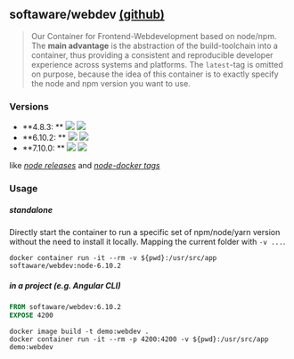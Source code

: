 ## softaware/webdev [(github)](https://github.com/softawaregmbh/docker-webdev)
> Our Container for Frontend-Webdevelopment based on node/npm.
The **main advantage** is the abstraction of the build-toolchain into a container, thus providing a consistent and reproducible developer experience across systems and platforms.
The `latest`-tag is omitted on purpose, because the idea of this container is to exactly specify the node and npm version you want to use.

### Versions


- **4.8.3: ** [![](https://images.microbadger.com/badges/version/softaware/webdev:node-4.8.3.svg)](https://microbadger.com/images/softaware/webdev:node-4.8.3 "Get your own version badge on microbadger.com") [![](https://images.microbadger.com/badges/image/softaware/webdev:node-4.8.3.svg)](https://microbadger.com/images/softaware/webdev:node-4.8.3 "Get your own image badge on microbadger.com")
- **6.10.2: ** [![](https://images.microbadger.com/badges/version/softaware/webdev:node-6.10.2.svg)](https://microbadger.com/images/softaware/webdev:node-6.10.2 "Get your own version badge on microbadger.com") [![](https://images.microbadger.com/badges/image/softaware/webdev:node-6.10.2.svg)](https://microbadger.com/images/softaware/webdev:node-6.10.2 "Get your own image badge on microbadger.com")
- **7.10.0: ** [![](https://images.microbadger.com/badges/version/softaware/webdev:node-7.10.0.svg)](https://microbadger.com/images/softaware/webdev:node-7.10.0 "Get your own version badge on microbadger.com") [![](https://images.microbadger.com/badges/image/softaware/webdev:node-7.10.0.svg)](https://microbadger.com/images/softaware/webdev:node-7.10.0 "Get your own image badge on microbadger.com")

like [*node releases*](https://nodejs.org/en/download/releases/) and [*node-docker tags*](https://hub.docker.com/r/library/node/)

### Usage
##### *standalone*
Directly start the container to run a specific set of npm/node/yarn version without the need to install it locally. Mapping the current folder with `-v ...`.
```
docker container run -it --rm -v ${pwd}:/usr/src/app softaware/webdev:node-6.10.2
```

##### *in a project (e.g. Angular CLI)*
```Dockerfile
FROM softaware/webdev:6.10.2
EXPOSE 4200
```
```
docker image build -t demo:webdev .
docker container run -it --rm -p 4200:4200 -v ${pwd}:/usr/src/app demo:webdev
```
